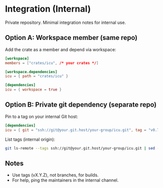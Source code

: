 # Integration (Internal)

Private repository. Minimal integration notes for internal use.

## Option A: Workspace member (same repo)

Add the crate as a member and depend via workspace:

```toml
[workspace]
members = ["crates/icu", /* your crates */]

[workspace.dependencies]
icu = { path = "crates/icu" }

[dependencies]
icu = { workspace = true }
```

## Option B: Private git dependency (separate repo)

Pin to a tag on your internal Git host:

```toml
[dependencies]
icu = { git = "ssh://git@your.git.host/your-group/icu.git", tag = "v0.7.2" }
```

List tags (internal origin):

```bash
git ls-remote --tags ssh://git@your.git.host/your-group/icu.git | sed -n 's#.*refs/tags/##p' | sort -V
```

## Notes
- Use tags (vX.Y.Z), not branches, for builds.
- For help, ping the maintainers in the internal channel.

